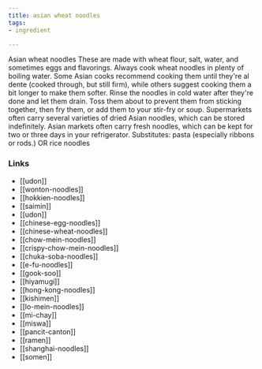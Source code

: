 ```yaml
---
title: asian wheat noodles
tags:
- ingredient

---
```

Asian wheat noodles These are made with wheat flour, salt, water, and sometimes eggs and flavorings. Always cook wheat noodles in plenty of boiling water. Some Asian cooks recommend cooking them until they're al dente (cooked through, but still firm), while others suggest cooking them a bit longer to make them softer. Rinse the noodles in cold water after they're done and let them drain. Toss them about to prevent them from sticking together, then fry them, or add them to your stir-fry or soup. Supermarkets often carry several varieties of dried Asian noodles, which can be stored indefinitely. Asian markets often carry fresh noodles, which can be kept for two or three days in your refrigerator. Substitutes: pasta (especially ribbons or rods.) OR rice noodles

### Links

* [[udon]]
* [[wonton-noodles]]
* [[hokkien-noodles]]
* [[saimin]]
* [[udon]]
* [[chinese-egg-noodles]]
* [[chinese-wheat-noodles]]
* [[chow-mein-noodles]]
* [[crispy-chow-mein-noodles]]
* [[chuka-soba-noodles]]
* [[e-fu-noodles]]
* [[gook-soo]]
* [[hiyamugi]]
* [[hong-kong-noodles]]
* [[kishimen]]
* [[lo-mein-noodles]]
* [[mi-chay]]
* [[miswa]]
* [[pancit-canton]]
* [[ramen]]
* [[shanghai-noodles]]
* [[somen]]
